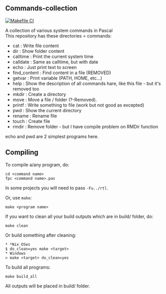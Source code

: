 ## Commands-collection
[![Makefile CI](https://github.com/lebao3105/Commands-collection/actions/workflows/makefile.yml/badge.svg)](https://github.com/lebao3105/Commands-collection/actions/workflows/makefile.yml)

A collection of various system commands in Pascal <br>
This repository has these directories = commands:
* cat                 : Write file content
* dir                 : Show folder content
* calltime            : Print the current system time
* calldate            : Same as calltime, but with date
* echo                : Just print text to screen
* find_content        : Find content in a file (REMOVED)
* getvar              : Print variable (PATH, HOME, etc...)
* help                : Show the description of all commands hare, like this file - but it's removed too
* mkdir               : Create a directory
* move                : Move a file / folder (?-Removed).
* printf              : Write something to file (work but not good as excepted)
* pwd                 : Show the current directory 
* rename              : Rename file
* touch               : Create file
* rmdir               : Remove folder - but I have compile problem on RMDir function

echo and pwd are 2 simplest programs here.

## Compiling
To compile a/any program, do:
```
cd <command name>
fpc <command name>.pas
```
In some projects you will need to pass ```-Fu../rtl```.

Or, use ```make```:
```
make <program name>
```
If you want to clean all your build outputs which are in build/ folder, do:
```
make clean
```
Or build something after cleaning:
```
* *Nix OSes
$ do_clean=yes make <target>
* Windows
> make <target> do_clean=yes
```

To build all programs:
```
make build_all
```

All outputs will be placed in build/ folder.
